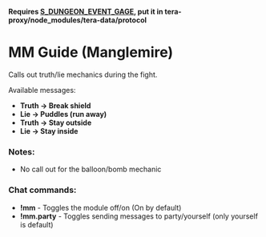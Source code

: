 **Requires [S_DUNGEON_EVENT_GAGE](https://github.com/teralove/mm-guide/blob/master/S_DUNGEON_EVENT_GAGE.1.def), put it in tera-proxy/node_modules/tera-data/protocol**

# MM Guide (Manglemire)
Calls out truth/lie mechanics during the fight.

Available messages:

* **Truth -> Break shield**
* **Lie -> Puddles (run away)**
* **Truth -> Stay outside**
* **Lie -> Stay inside**


### Notes:
* No call out for the balloon/bomb mechanic

### Chat commands:
* **!mm** - Toggles the module off/on (On by default)
* **!mm.party** - Toggles sending messages to party/yourself (only yourself is default)
